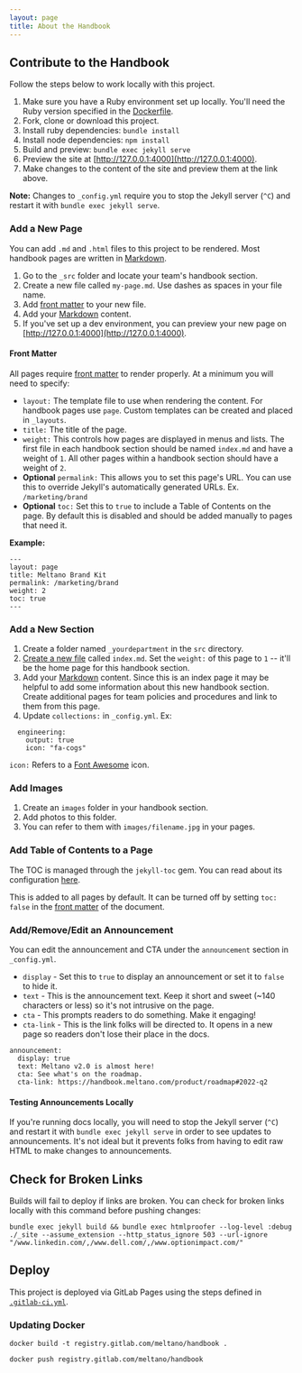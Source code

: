 ```yaml
---
layout: page
title: About the Handbook
---
```


## Contribute to the Handbook

Follow the steps below to work locally with this project.

1. Make sure you have a Ruby environment set up locally. You'll need the Ruby version specified in the [Dockerfile](https://github.com/meltano/handbook/blob/main/Dockerfile).
1. Fork, clone or download this project.
1. Install ruby dependencies: `bundle install`
1. Install node dependencies: `npm install`
1. Build and preview: `bundle exec jekyll serve`
1. Preview the site at [http://127.0.0.1:4000](http://127.0.0.1:4000).
1. Make changes to the content of the site and preview them at the link above.

**Note:** Changes to `_config.yml` require you to stop the Jekyll server (`^C`) and restart it with `bundle exec jekyll serve`.

### Add a New Page

You can add `.md` and `.html` files to this project to be rendered. Most handbook pages are written in [Markdown](https://github.github.com/gfm/).

1. Go to the `_src` folder and locate your team's handbook section.
1. Create a new file called `my-page.md`. Use dashes as spaces in your file name.
1. Add [front matter](#front-matter) to your new file.
1. Add your [Markdown](https://github.github.com/gfm/) content.
1. If you've set up a dev environment, you can preview your new page on [http://127.0.0.1:4000](http://127.0.0.1:4000).

#### Front Matter

All pages require [front matter](https://jekyllrb.com/docs/front-matter/) to render properly. At a minimum you will need to specify:

- `layout:` The template file to use when rendering the content. For handbook pages use `page`. Custom templates can be created and placed in `_layouts`.
- `title:` The title of the page.
- `weight:` This controls how pages are displayed in menus and lists. The first file in each handbook section should be named `index.md` and have a weight of `1`. All other pages within a handbook section should have a weight of `2`.
- **Optional** `permalink:` This allows you to set this page's URL. You can use this to override Jekyll's automatically generated URLs. Ex. `/marketing/brand`
- **Optional** `toc:` Set this to `true` to include a Table of Contents on the page. By default this is disabled and should be added manually to pages that need it.

**Example:**

```
---
layout: page
title: Meltano Brand Kit
permalink: /marketing/brand
weight: 2
toc: true
---
```

### Add a New Section

1. Create a folder named `_yourdepartment` in the `src` directory.
1. [Create a new file](#add-a-new-page) called `index.md`. Set the `weight:` of this page to `1` -- it'll be the home page for this handbook section.
1. Add your [Markdown](https://github.github.com/gfm/) content. Since this is an index page it may be helpful to add some information about this new handbook section. Create additional pages for team policies and procedures and link to them from this page.
1. Update `collections:` in `_config.yml`. Ex:

```
  engineering:
    output: true
    icon: "fa-cogs"
```

`icon:` Refers to a [Font Awesome](https://fontawesome.com/) icon.

### Add Images

1. Create an `images` folder in your handbook section.
1. Add photos to this folder.
1. You can refer to them with `images/filename.jpg` in your pages.

### Add Table of Contents to a Page

The TOC is managed through the `jekyll-toc` gem. You can read about its configuration [here](https://github.com/toshimaru/jekyll-toc#customization).

This is added to all pages by default. It can be turned off by setting `toc: false` in the [front matter](https://jekyllrb.com/docs/front-matter/) of the document.

### Add/Remove/Edit an Announcement

You can edit the announcement and CTA under the `announcement` section in `_config.yml`. 

- `display` - Set this to `true` to display an announcement or set it to `false` to hide it.
- `text` - This is the announcement text. Keep it short and sweet (~140 characters or less) so it's not intrusive on the page.
- `cta` - This prompts readers to do something. Make it engaging!
- `cta-link` - This is the link folks will be directed to. It opens in a new page so readers don't lose their place in the docs.

```
announcement:
  display: true
  text: Meltano v2.0 is almost here!
  cta: See what's on the roadmap.
  cta-link: https://handbook.meltano.com/product/roadmap#2022-q2
```

#### Testing Announcements Locally

If you're running docs locally, you will need to stop the Jekyll server (`^C`) and restart it with `bundle exec jekyll serve` in order to see updates to announcements. It's not ideal but it prevents folks from having to edit raw HTML to make changes to announcements.

## Check for Broken Links

Builds will fail to deploy if links are broken. You can check for broken links locally with this command before pushing changes:

```
bundle exec jekyll build && bundle exec htmlproofer --log-level :debug ./_site --assume_extension --http_status_ignore 503 --url-ignore "/www.linkedin.com/,/www.dell.com/,/www.optionimpact.com/"
```

## Deploy

This project is deployed via GitLab Pages using the steps defined in [`.gitlab-ci.yml`](.gitlab-ci.yml).

### Updating Docker

```
docker build -t registry.gitlab.com/meltano/handbook .
```

```
docker push registry.gitlab.com/meltano/handbook
```
